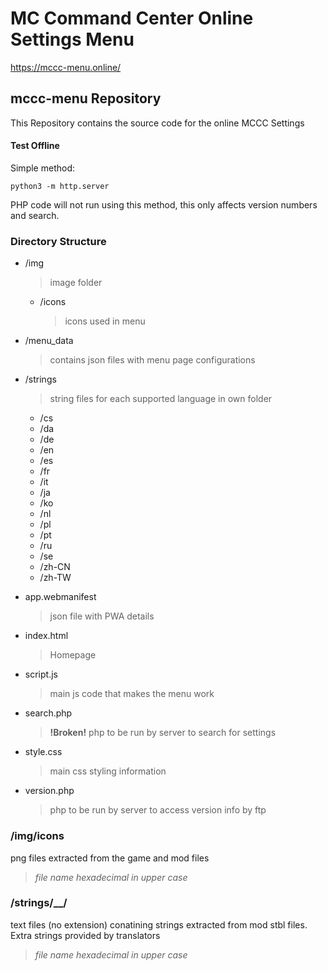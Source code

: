 # MC Command Center Online Settings Menu

https://mccc-menu.online/

## mccc-menu Repository
This Repository contains the source code for the online MCCC Settings

#### Test Offline
Simple method:
```
python3 -m http.server
```
PHP code will not run using this method, this only affects version numbers and search.

### Directory Structure
- /img
  > image folder
  - /icons
    > icons used in menu
- /menu_data
  > contains json files with menu page configurations 
- /strings
  > string files for each supported language in own folder
  - /cs
  - /da
  - /de
  - /en
  - /es
  - /fr
  - /it
  - /ja
  - /ko
  - /nl
  - /pl
  - /pt
  - /ru
  - /se
  - /zh-CN
  - /zh-TW

- app.webmanifest
  > json file with PWA details
- index.html
  > Homepage 
- script.js
  > main js code that makes the menu work
- search.php
  > **!Broken!** php to be run by server to search for settings
- style.css
  > main css styling information
- version.php
  > php to be run by server to access version info by ftp

### /img/icons
png files extracted from the game and mod files
> *file name hexadecimal in upper case* 

### /strings/__/
text files (no extension) conatining strings extracted from mod stbl files. Extra strings provided by translators
> *file name hexadecimal in upper case*